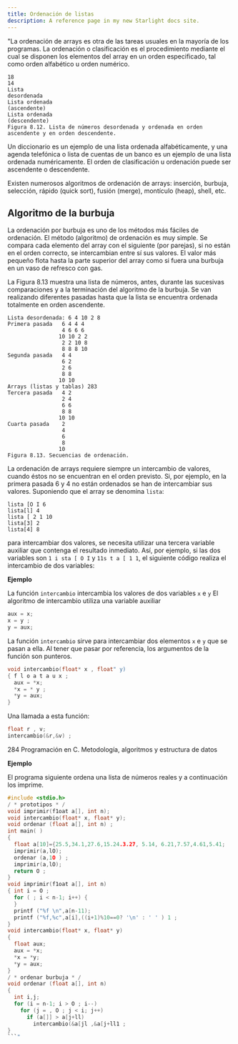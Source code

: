 ```yaml
---
title: Ordenación de listas
description: A reference page in my new Starlight docs site.
---
```


"La ordenación de arrays es otra de las tareas usuales en la mayoría de los programas. La ordenación o clasificación es el procedimiento mediante el cual se disponen los elementos del array en un orden especificado, tal como orden alfabético u orden numérico.

```
18
14
Lista
desordenada
Lista ordenada
(ascendente)
Lista ordenada
(descendente)
Figura 8.12. Lista de números desordenada y ordenada en orden ascendente y en orden descendente.
```

Un diccionario es un ejemplo de una lista ordenada alfabéticamente, y una agenda telefónica o lista de cuentas de un banco es un ejemplo de una lista ordenada numéricamente. El orden de clasificación u ordenación puede ser ascendente o descendente.

Existen numerosos algoritmos de ordenación de arrays: inserción, burbuja, selección, rápido (quick sort), fusión (merge), montículo (heap), shell, etc.

## Algoritmo de la burbuja

La ordenación por burbuja es uno de los métodos más fáciles de ordenación. El método (algoritmo) de ordenación es muy simple. Se compara cada elemento del array con el siguiente (por parejas), si no están en el orden correcto, se intercambian entre sí sus valores. El valor más pequeño flota hasta la parte superior del array como si fuera una burbuja en un vaso de refresco con gas.

La Figura 8.13 muestra una lista de números, antes, durante las sucesivas comparaciones y a la terminación del algoritmo de la burbuja. Se van realizando diferentes pasadas hasta que la lista se encuentra ordenada totalmente en orden ascendente.

```
Lista desordenada: 6 4 10 2 8
Primera pasada   6 4 4 4
                 4 6 6 6
                10 10 2 2
                 2 2 10 8
                 8 8 8 10
Segunda pasada   4 4
                 6 2
                 2 6
                 8 8
                10 10
Arrays (listas y tablas) 283
Tercera pasada   4 2
                 2 4
                 6 6
                 8 8
                10 10
Cuarta pasada    2
                 4
                 6
                 8
                10
Figura 8.13. Secuencias de ordenación.
```

La ordenación de arrays requiere siempre un intercambio de valores, cuando éstos no se encuentran en el orden previsto. Si, por ejemplo, en la primera pasada 6 y 4 no están ordenados se han de intercambiar sus valores. Suponiendo que el array se denomina `lista`:
```
lista [O I 6
lista[l] 4
lista [ 2 1 10
lista[3] 2
lista[4] 8
```
para intercambiar dos valores, se necesita utilizar una tercera variable auxiliar que contenga el resultado inmediato. Así, por ejemplo, si las dos variables son `1 i sta [ O I` y `11s t a [ 1 1`, el siguiente código realiza el intercambio de dos variables:

**Ejemplo**

La función `intercambio` intercambia los valores de dos variables `x` e `y`
El algoritmo de intercambio utiliza una variable auxiliar
```c
aux = x;
x = y ;
y = aux;
```
La función `intercambio` sirve para intercambiar dos elementos `x` e `y` que se pasan a ella. Al tener que pasar por referencia, los argumentos de la función son punteros.
```c
void intercambio(float* x , float" y)
{ f l o a t a u x ;
  aux = *x;
  *x = * y ;
  *y = aux;
}
```
Una llamada a esta función:
```c
float r , v;
intercambio(&r,&v) ;
```
284 Programación en C. Metodología, algoritmos y estructura de datos

**Ejemplo**

El programa siguiente ordena una lista de números reales y a continuación los imprime.
```c
#include <stdio.h>
/ * prototipos * /
void imprimir(f1oat a[], int n);
void intercambio(float* x, float* y);
void ordenar (float a[], int n) ;
int main( )
{
  float a[10]={25.5,34.1,27.6,15.24.3.27, 5.14, 6.21,7.57,4.61,5.41;
  imprimir(a,lO);
  ordenar (a,1O ) ;
  imprimir(a,lO);
  return O ;
}
void imprimir(f1oat a[], int n)
{ int i = O ;
  for ( ; i < n-1; i++) {
  }
  printf ("%f \n",a[n-11);
  printf ("%f,%c",a[i],((i+1)%10==0? '\n' : ' ' ) 1 ;
}
void intercambio(float* x, float* y)
{
  float aux;
  aux = *x;
  *x = *y;
  *y = aux;
}
/ * ordenar burbuja * /
void ordenar (float a[], int n)
{
  int i,j;
  for (i = n-1; i > O ; i--)
    for (j = , O ; j < i; j++)
      if (a[]] > a[j+ll)
        intercambio(&a[jl ,&a[j+ll1 ;
}
```"
